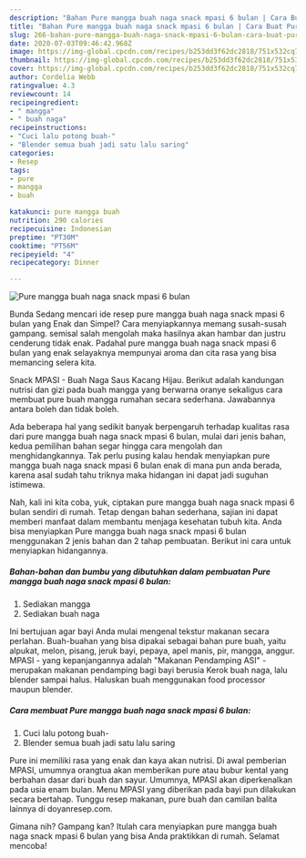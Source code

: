 ```yaml
---
description: "Bahan Pure mangga buah naga snack mpasi 6 bulan | Cara Buat Pure mangga buah naga snack mpasi 6 bulan Yang Menggugah Selera"
title: "Bahan Pure mangga buah naga snack mpasi 6 bulan | Cara Buat Pure mangga buah naga snack mpasi 6 bulan Yang Menggugah Selera"
slug: 266-bahan-pure-mangga-buah-naga-snack-mpasi-6-bulan-cara-buat-pure-mangga-buah-naga-snack-mpasi-6-bulan-yang-menggugah-selera
date: 2020-07-03T09:46:42.968Z
image: https://img-global.cpcdn.com/recipes/b253dd3f62dc2818/751x532cq70/pure-mangga-buah-naga-snack-mpasi-6-bulan-foto-resep-utama.jpg
thumbnail: https://img-global.cpcdn.com/recipes/b253dd3f62dc2818/751x532cq70/pure-mangga-buah-naga-snack-mpasi-6-bulan-foto-resep-utama.jpg
cover: https://img-global.cpcdn.com/recipes/b253dd3f62dc2818/751x532cq70/pure-mangga-buah-naga-snack-mpasi-6-bulan-foto-resep-utama.jpg
author: Cordelia Webb
ratingvalue: 4.3
reviewcount: 14
recipeingredient:
- " mangga"
- " buah naga"
recipeinstructions:
- "Cuci lalu potong buah-"
- "Blender semua buah jadi satu lalu saring"
categories:
- Resep
tags:
- pure
- mangga
- buah

katakunci: pure mangga buah 
nutrition: 290 calories
recipecuisine: Indonesian
preptime: "PT30M"
cooktime: "PT56M"
recipeyield: "4"
recipecategory: Dinner

---
```



![Pure mangga buah naga snack mpasi 6 bulan](https://img-global.cpcdn.com/recipes/b253dd3f62dc2818/751x532cq70/pure-mangga-buah-naga-snack-mpasi-6-bulan-foto-resep-utama.jpg)

Bunda Sedang mencari ide resep pure mangga buah naga snack mpasi 6 bulan yang Enak dan Simpel? Cara menyiapkannya memang susah-susah gampang. semisal salah mengolah maka hasilnya akan hambar dan justru cenderung tidak enak. Padahal pure mangga buah naga snack mpasi 6 bulan yang enak selayaknya mempunyai aroma dan cita rasa yang bisa memancing selera kita.

Snack MPASI - Buah Naga Saus Kacang Hijau. Berikut adalah kandungan nutrisi dan gizi pada buah mangga yang berwarna oranye sekaligus cara membuat pure buah mangga rumahan secara sederhana. Jawabannya antara boleh dan tidak boleh.

Ada beberapa hal yang sedikit banyak berpengaruh terhadap kualitas rasa dari pure mangga buah naga snack mpasi 6 bulan, mulai dari jenis bahan, kedua pemilihan bahan segar hingga cara mengolah dan menghidangkannya. Tak perlu pusing kalau hendak menyiapkan pure mangga buah naga snack mpasi 6 bulan enak di mana pun anda berada, karena asal sudah tahu triknya maka hidangan ini dapat jadi suguhan istimewa.


Nah, kali ini kita coba, yuk, ciptakan pure mangga buah naga snack mpasi 6 bulan sendiri di rumah. Tetap dengan bahan sederhana, sajian ini dapat memberi manfaat dalam membantu menjaga kesehatan tubuh kita. Anda bisa menyiapkan Pure mangga buah naga snack mpasi 6 bulan menggunakan 2 jenis bahan dan 2 tahap pembuatan. Berikut ini cara untuk menyiapkan hidangannya.

<!--inarticleads1-->

##### Bahan-bahan dan bumbu yang dibutuhkan dalam pembuatan Pure mangga buah naga snack mpasi 6 bulan:

1. Sediakan  mangga
1. Sediakan  buah naga


Ini bertujuan agar bayi Anda mulai mengenal tekstur makanan secara perlahan. Buah-buahan yang bisa dipakai sebagai bahan pure buah, yaitu alpukat, melon, pisang, jeruk bayi, pepaya, apel manis, pir, mangga, anggur. MPASI - yang kepanjangannya adalah &#34;Makanan Pendamping ASI&#34; - merupakan makanan pendamping bagi bayi berusia Kerok buah naga, lalu blender sampai halus. Haluskan buah menggunakan food processor maupun blender. 

<!--inarticleads2-->

##### Cara membuat Pure mangga buah naga snack mpasi 6 bulan:

1. Cuci lalu potong buah-
1. Blender semua buah jadi satu lalu saring


Pure ini memiliki rasa yang enak dan kaya akan nutrisi. Di awal pemberian MPASI, umumnya orangtua akan memberikan pure atau bubur kental yang berbahan dasar dari buah dan sayur. Umumnya, MPASI akan diperkenalkan pada usia enam bulan. Menu MPASI yang diberikan pada bayi pun dilakukan secara bertahap. Tunggu resep makanan, pure buah dan camilan balita lainnya di doyanresep.com. 

Gimana nih? Gampang kan? Itulah cara menyiapkan pure mangga buah naga snack mpasi 6 bulan yang bisa Anda praktikkan di rumah. Selamat mencoba!
